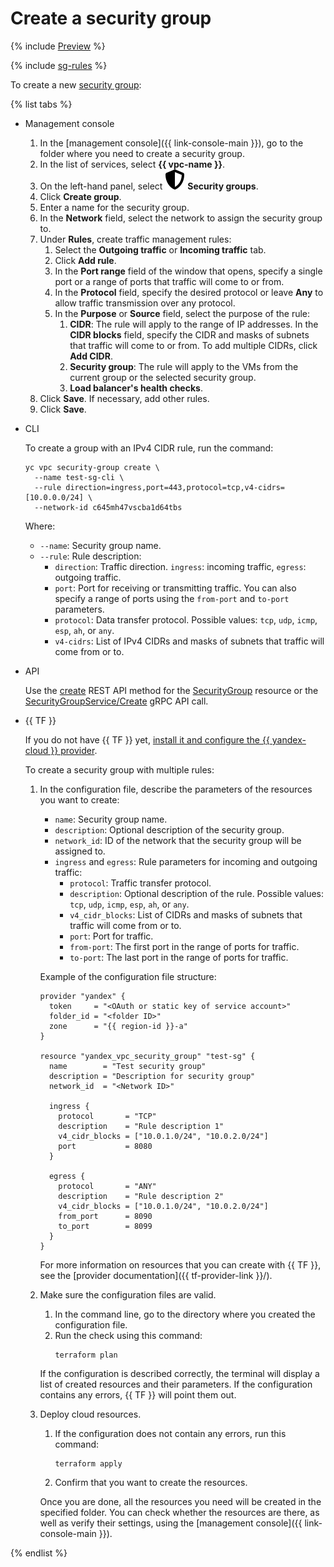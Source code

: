 # Create a security group

{% include [Preview](../../_includes/vpc/preview.md) %}

{% include [sg-rules](../../_includes/vpc/sg-rules.md) %}

To create a new [security group](../concepts/security-groups.md):

{% list tabs %}

- Management console

   1. In the [management console]({{ link-console-main }}), go to the folder where you need to create a security group.
   1. In the list of services, select **{{ vpc-name }}**.
   1. On the left-hand panel, select ![image](../../_assets/vpc/security-group.svg) **Security groups**.
   1. Click **Create group**.
   1. Enter a name for the security group.
   1. In the **Network** field, select the network to assign the security group to.
   1. Under **Rules**, create traffic management rules:
      1. Select the **Outgoing traffic** or **Incoming traffic** tab.
      1. Click **Add rule**.
      1. In the **Port range** field of the window that opens, specify a single port or a range of ports that traffic will come to or from.
      1. In the **Protocol** field, specify the desired protocol or leave **Any** to allow traffic transmission over any protocol.
      1. In the **Purpose** or **Source** field, select the purpose of the rule:
         1. **CIDR**: The rule will apply to the range of IP addresses. In the **CIDR blocks** field, specify the CIDR and masks of subnets that traffic will come to or from. To add multiple CIDRs, click **Add CIDR**.
         1. **Security group**: The rule will apply to the VMs from the current group or the selected security group.
         1. **Load balancer's health checks**.
   1. Click **Save**. If necessary, add other rules.
   1. Click **Save**.

- CLI

   To create a group with an IPv4 CIDR rule, run the command:

   ```
   yc vpc security-group create \
     --name test-sg-cli \
     --rule direction=ingress,port=443,protocol=tcp,v4-cidrs=[10.0.0.0/24] \
     --network-id c645mh47vscba1d64tbs
   ```

   Where:

   * `--name`: Security group name.
   * `--rule`: Rule description:
      * `direction`: Traffic direction. `ingress`: incoming traffic, `egress`: outgoing traffic.
      * `port`: Port for receiving or transmitting traffic. You can also specify a range of ports using the `from-port` and `to-port` parameters.
      * `protocol`: Data transfer protocol. Possible values: `tcp`, `udp`, `icmp`, `esp`, `ah`, or `any`.
      * `v4-cidrs`: List of IPv4 CIDRs and masks of subnets that traffic will come from or to.

- API

   Use the [create](../api-ref/SecurityGroup/create.md) REST API method for the [SecurityGroup](../api-ref/SecurityGroup/index.md) resource or the [SecurityGroupService/Create](../api-ref/grpc/security_group_service.md#Create) gRPC API call.

- {{ TF }}

   If you do not have {{ TF }} yet, [install it and configure the {{ yandex-cloud }} provider](../../tutorials/infrastructure-management/terraform-quickstart.md#install-terraform).

   To create a security group with multiple rules:

   1. In the configuration file, describe the parameters of the resources you want to create:

      * `name`: Security group name.
      * `description`: Optional description of the security group.
      * `network_id`: ID of the network that the security group will be assigned to.
      * `ingress` and `egress`: Rule parameters for incoming and outgoing traffic:
         * `protocol`: Traffic transfer protocol.
         * `description`: Optional description of the rule. Possible values: `tcp`, `udp`, `icmp`, `esp`, `ah`, or `any`.
         * `v4_cidr_blocks`: List of CIDRs and masks of subnets that traffic will come from or to.
         * `port`: Port for traffic.
         * `from-port`: The first port in the range of ports for traffic.
         * `to-port`: The last port in the range of ports for traffic.

      Example of the configuration file structure:

      
      ```
      provider "yandex" {
        token     = "<OAuth or static key of service account>"
        folder_id = "<folder ID>"
        zone      = "{{ region-id }}-a"
      }

      resource "yandex_vpc_security_group" "test-sg" {
        name        = "Test security group"
        description = "Description for security group"
        network_id  = "<Network ID>"

        ingress {
          protocol       = "TCP"
          description    = "Rule description 1"
          v4_cidr_blocks = ["10.0.1.0/24", "10.0.2.0/24"]
          port           = 8080
        }

        egress {
          protocol       = "ANY"
          description    = "Rule description 2"
          v4_cidr_blocks = ["10.0.1.0/24", "10.0.2.0/24"]
          from_port      = 8090
          to_port        = 8099
        }
      }
      ```



      For more information on resources that you can create with {{ TF }}, see the [provider documentation]({{ tf-provider-link }}/).

   2. Make sure the configuration files are valid.

      1. In the command line, go to the directory where you created the configuration file.
      2. Run the check using this command:
         ```
         terraform plan
         ```
      If the configuration is described correctly, the terminal will display a list of created resources and their parameters. If the configuration contains any errors, {{ TF }} will point them out.

   3. Deploy cloud resources.

      1. If the configuration does not contain any errors, run this command:
         ```
         terraform apply
         ```
      2. Confirm that you want to create the resources.

      Once you are done, all the resources you need will be created in the specified folder. You can check whether the resources are there, as well as verify their settings, using the [management console]({{ link-console-main }}).

{% endlist %}

